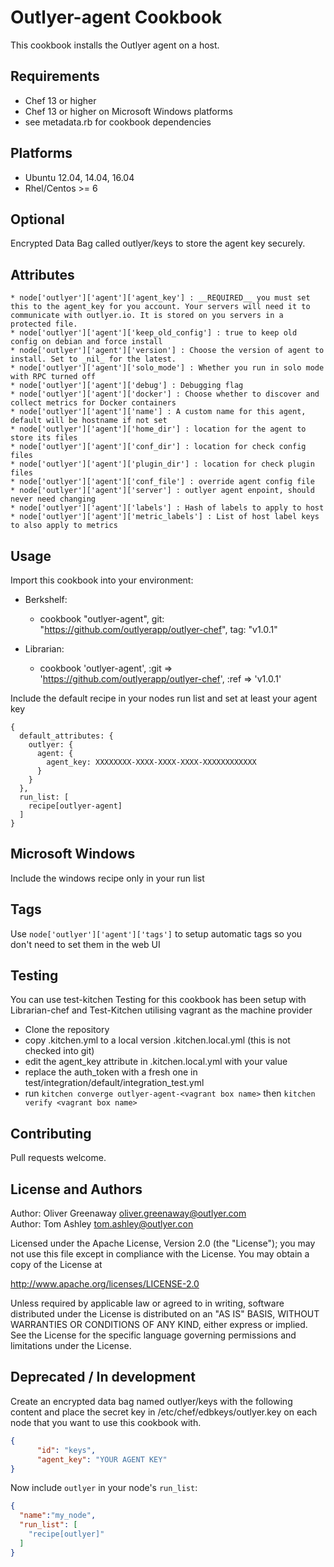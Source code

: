 Outlyer-agent Cookbook
=================
This cookbook installs the Outlyer agent on a host.

Requirements
------------
* Chef 13 or higher
* Chef 13 or higher on Microsoft Windows platforms
* see metadata.rb for cookbook dependencies

Platforms
---------
* Ubuntu 12.04, 14.04, 16.04
* Rhel/Centos >= 6

Optional
------------
Encrypted Data Bag called outlyer/keys to store the agent key securely.

Attributes
----------
```
* node['outlyer']['agent']['agent_key'] : __REQUIRED__ you must set this to the agent_key for you account. Your servers will need it to communicate with outlyer.io. It is stored on you servers in a protected file.
* node['outlyer']['agent']['keep_old_config'] : true to keep old config on debian and force install
* node['outlyer']['agent']['version'] : Choose the version of agent to install. Set to _nil_ for the latest.
* node['outlyer']['agent']['solo_mode'] : Whether you run in solo mode with RPC turned off
* node['outlyer']['agent']['debug'] : Debugging flag
* node['outlyer']['agent']['docker'] : Choose whether to discover and collect metrics for Docker containers
* node['outlyer']['agent']['name'] : A custom name for this agent, default will be hostname if not set
* node['outlyer']['agent']['home_dir'] : location for the agent to store its files
* node['outlyer']['agent']['conf_dir'] : location for check config files
* node['outlyer']['agent']['plugin_dir'] : location for check plugin files
* node['outlyer']['agent']['conf_file'] : override agent config file
* node['outlyer']['agent']['server'] : outlyer agent enpoint, should never need changing
* node['outlyer']['agent']['labels'] : Hash of labels to apply to host
* node['outlyer']['agent']['metric_labels'] : List of host label keys to also apply to metrics
```

Usage
-----
Import this cookbook into your environment:

* Berkshelf:
  * cookbook "outlyer-agent", git: "https://github.com/outlyerapp/outlyer-chef", tag: "v1.0.1"

* Librarian:
  * cookbook 'outlyer-agent', :git => 'https://github.com/outlyerapp/outlyer-chef', :ref => 'v1.0.1'


Include the default recipe in your nodes run list and set at least your agent key

```
{
  default_attributes: {
    outlyer: {
      agent: {
        agent_key: XXXXXXXX-XXXX-XXXX-XXXX-XXXXXXXXXXXX
      }
    }
  },
  run_list: [
    recipe[outlyer-agent]
  ]
}
```

Microsoft Windows
-----------------
Include the windows recipe only in your run list


Tags
----
Use `node['outlyer']['agent']['tags']` to setup automatic tags so you don't need to set them in the web UI


Testing
-------
You can use test-kitchen
Testing for this cookbook has been setup with Librarian-chef and Test-Kitchen utilising vagrant as the machine provider

* Clone the repository
* copy .kitchen.yml to a local version .kitchen.local.yml (this is not checked into git)
* edit the agent_key attribute in .kitchen.local.yml with your value
* replace the auth_token with a fresh one in test/integration/default/integration_test.yml
* run `kitchen converge outlyer-agent-<vagrant box name>` then `kitchen verify <vagrant box name>`

Contributing
------------
Pull requests welcome.

License and Authors
-------------------
Author: Oliver Greenaway <oliver.greenaway@outlyer.com>  
Author: Tom Ashley <tom.ashley@outlyer.con>

Licensed under the Apache License, Version 2.0 (the "License"); you may not use this file except in compliance with the License. You may obtain a copy of the License at

http://www.apache.org/licenses/LICENSE-2.0

Unless required by applicable law or agreed to in writing, software distributed under the License is distributed on an "AS IS" BASIS, WITHOUT WARRANTIES OR CONDITIONS OF ANY KIND, either express or implied. See the License for the specific language governing permissions and limitations under the License.


Deprecated / In development
---------------------------

Create an encrypted data bag named outlyer/keys with the following content and place
the secret key in /etc/chef/edbkeys/outlyer.key on each node that you
want to use this cookbook with.

```json
{
      "id": "keys",
      "agent_key": "YOUR AGENT KEY"
}
```
Now include `outlyer` in your node's `run_list`:

```json
{
  "name":"my_node",
  "run_list": [
    "recipe[outlyer]"
  ]
}
```
